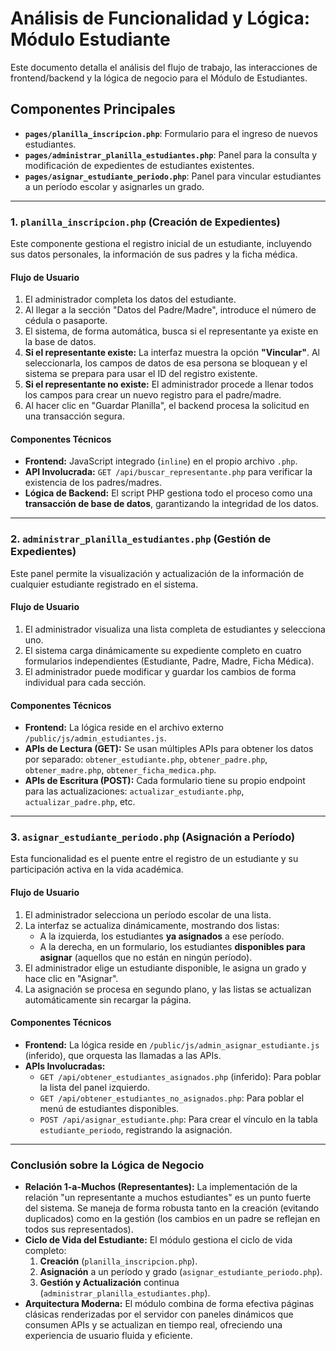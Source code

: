 # Análisis de Funcionalidad y Lógica: Módulo Estudiante

Este documento detalla el análisis del flujo de trabajo, las interacciones de frontend/backend y la lógica de negocio para el Módulo de Estudiantes.

## Componentes Principales

-   **`pages/planilla_inscripcion.php`**: Formulario para el ingreso de nuevos estudiantes.
-   **`pages/administrar_planilla_estudiantes.php`**: Panel para la consulta y modificación de expedientes de estudiantes existentes.
-   **`pages/asignar_estudiante_periodo.php`**: Panel para vincular estudiantes a un período escolar y asignarles un grado.

---

### 1. `planilla_inscripcion.php` (Creación de Expedientes)

Este componente gestiona el registro inicial de un estudiante, incluyendo sus datos personales, la información de sus padres y la ficha médica.

#### Flujo de Usuario

1.  El administrador completa los datos del estudiante.
2.  Al llegar a la sección "Datos del Padre/Madre", introduce el número de cédula o pasaporte.
3.  El sistema, de forma automática, busca si el representante ya existe en la base de datos.
4.  **Si el representante existe:** La interfaz muestra la opción **"Vincular"**. Al seleccionarla, los campos de datos de esa persona se bloquean y el sistema se prepara para usar el ID del registro existente.
5.  **Si el representante no existe:** El administrador procede a llenar todos los campos para crear un nuevo registro para el padre/madre.
6.  Al hacer clic en "Guardar Planilla", el backend procesa la solicitud en una transacción segura.

#### Componentes Técnicos

*   **Frontend:** JavaScript integrado (`inline`) en el propio archivo `.php`.
*   **API Involucrada:** `GET /api/buscar_representante.php` para verificar la existencia de los padres/madres.
*   **Lógica de Backend:** El script PHP gestiona todo el proceso como una **transacción de base de datos**, garantizando la integridad de los datos.

---

### 2. `administrar_planilla_estudiantes.php` (Gestión de Expedientes)

Este panel permite la visualización y actualización de la información de cualquier estudiante registrado en el sistema.

#### Flujo de Usuario

1.  El administrador visualiza una lista completa de estudiantes y selecciona uno.
2.  El sistema carga dinámicamente su expediente completo en cuatro formularios independientes (Estudiante, Padre, Madre, Ficha Médica).
3.  El administrador puede modificar y guardar los cambios de forma individual para cada sección.

#### Componentes Técnicos

*   **Frontend:** La lógica reside en el archivo externo `/public/js/admin_estudiantes.js`.
*   **APIs de Lectura (GET):** Se usan múltiples APIs para obtener los datos por separado: `obtener_estudiante.php`, `obtener_padre.php`, `obtener_madre.php`, `obtener_ficha_medica.php`.
*   **APIs de Escritura (POST):** Cada formulario tiene su propio endpoint para las actualizaciones: `actualizar_estudiante.php`, `actualizar_padre.php`, etc.

---

### 3. `asignar_estudiante_periodo.php` (Asignación a Período)

Esta funcionalidad es el puente entre el registro de un estudiante y su participación activa en la vida académica.

#### Flujo de Usuario

1.  El administrador selecciona un período escolar de una lista.
2.  La interfaz se actualiza dinámicamente, mostrando dos listas:
    *   A la izquierda, los estudiantes **ya asignados** a ese período.
    *   A la derecha, en un formulario, los estudiantes **disponibles para asignar** (aquellos que no están en ningún período).
3.  El administrador elige un estudiante disponible, le asigna un grado y hace clic en "Asignar".
4.  La asignación se procesa en segundo plano, y las listas se actualizan automáticamente sin recargar la página.

#### Componentes Técnicos

*   **Frontend:** La lógica reside en `/public/js/admin_asignar_estudiante.js` (inferido), que orquesta las llamadas a las APIs.
*   **APIs Involucradas:**
    *   `GET /api/obtener_estudiantes_asignados.php` (inferido): Para poblar la lista del panel izquierdo.
    *   `GET /api/obtener_estudiantes_no_asignados.php`: Para poblar el menú de estudiantes disponibles.
    *   `POST /api/asignar_estudiante.php`: Para crear el vínculo en la tabla `estudiante_periodo`, registrando la asignación.

---

### Conclusión sobre la Lógica de Negocio

*   **Relación 1-a-Muchos (Representantes):** La implementación de la relación "un representante a muchos estudiantes" es un punto fuerte del sistema. Se maneja de forma robusta tanto en la creación (evitando duplicados) como en la gestión (los cambios en un padre se reflejan en todos sus representados).
*   **Ciclo de Vida del Estudiante:** El módulo gestiona el ciclo de vida completo:
    1.  **Creación** (`planilla_inscripcion.php`).
    2.  **Asignación** a un período y grado (`asignar_estudiante_periodo.php`).
    3.  **Gestión y Actualización** continua (`administrar_planilla_estudiantes.php`).
*   **Arquitectura Moderna:** El módulo combina de forma efectiva páginas clásicas renderizadas por el servidor con paneles dinámicos que consumen APIs y se actualizan en tiempo real, ofreciendo una experiencia de usuario fluida y eficiente.
